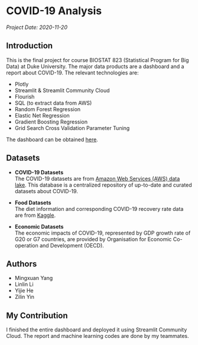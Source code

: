 # COVID-19 Analysis

*Project Date: 2020-11-20*

## Introduction
This is the final project for course BIOSTAT 823 (Statistical Program for Big Data) at Duke University. The major data products are a dashboard and a report about COVID-19. The relevant technologies are:

- Plotly
- Streamlit & Streamlit Community Cloud
- Flourish
- SQL (to extract data from AWS)
- Random Forest Regression
- Elastic Net Regression
- Gradient Boosting Regression
- Grid Search Cross Validation Parameter Tuning

The dashboard can be obtained [here](https://mingxuan-yang-phd-dashboard-app-onor3b.streamlit.app/).

## Datasets

- **COVID-19 Datasets**  
The COVID-19 datasets are from [Amazon Web Services (AWS) data lake](https://dj2taa9i652rf.cloudfront.net/). This database is a centralized repository of up-to-date and curated datasets about COVID-19.

- **Food Datasets**  
The diet information and corresponding COVID-19 recovery rate data are from [Kaggle](https://www.kaggle.com/mariaren/covid19-healthy-diet-dataset?select=Fat_Supply_Quantity_Data.csv).

- **Economic Datasets**  
The economic impacts of COVID-19, represented by GDP growth rate of G20 or G7 countries, are provided by Organisation for Economic Co-operation and Development (OECD).

## Authors

- Mingxuan Yang
- Linlin Li
- Yijie He
- Zilin Yin

## My Contribution

I finished the entire dashboard and deployed it using Streamlit Community Cloud. The report and machine learning codes are done by my teammates.
